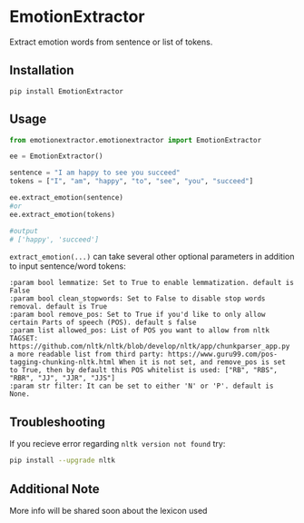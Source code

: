 # EmotionExtractor
Extract emotion words from sentence or list of tokens.

## Installation
```
pip install EmotionExtractor
```

## Usage
```python
from emotionextractor.emotionextractor import EmotionExtractor

ee = EmotionExtractor()

sentence = "I am happy to see you succeed"
tokens = ["I", "am", "happy", "to", "see", "you", "succeed"]

ee.extract_emotion(sentence)
#or 
ee.extract_emotion(tokens)

#output
# ['happy', 'succeed']
```

`extract_emotion(...)` can take several other optional parameters in addition to input sentence/word tokens:

```
:param bool lemmatize: Set to True to enable lemmatization. default is False
:param bool clean_stopwords: Set to False to disable stop words removal. default is True
:param bool remove_pos: Set to True if you'd like to only allow certain Parts of speech (POS). default s false
:param list allowed_pos: List of POS you want to allow from nltk TAGSET: https://github.com/nltk/nltk/blob/develop/nltk/app/chunkparser_app.py
a more readable list from third party: https://www.guru99.com/pos-tagging-chunking-nltk.html When it is not set, and remove_pos is set to True, then by default this POS whitelist is used: ["RB", "RBS", "RBR", "JJ", "JJR", "JJS"]
:param str filter: It can be set to either 'N' or 'P'. default is None.
```


## Troubleshooting
If you recieve error regarding `nltk version not found` try:

```bash
pip install --upgrade nltk
```


## Additional Note
More info will be shared soon about the lexicon used 
